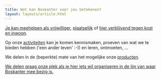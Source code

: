 ```yaml
---
title: Wat kan Boskanter voor jou betekenen?
layout: layouts/article.html
---
```

[Je kan meehelpen als vrijwilliger](/volunteer), [plaatselijk](/volunteer/local) of [hier verblijvend tegen kost en inwoon](/volunteer/stay).

Op onze [activiteiten](/offer/activities) kan je komen kennismaken, proeven van wat we te bieden hebben ('een ander leven' :-)) en leren, ontmoeten, ...

We delen in de (beperkte) mate van het mogelijke onze [producten](/offer/products).

[We delen graag onze plek als je hier iets wil organiseren in de lijn van waar Boskanter mee bezig is.](/offer/location)
